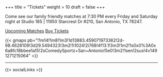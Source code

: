 +++
title = "Tickets"
weight = 10
draft = false
+++

Come see our family friendly matches at 7:30 PM every Friday and Saturday night at Studio 185 | 11950 Starcrest Dr #210, San Antonio, TX 78247.

<a href="//facebook.com/pg/ComedySportzSanAntonio/events/" class="button special">Upcoming Matches</a>    <a href="//cszsanantonio.vbotickets.com/event/ComedySportz_Main_Event/10273" class="button special">Buy Tickets</a>

{{< gmaps pb="!1m14!1m8!1m3!1d13883.459071973362!2d-98.4628109!3d29.5494323!3m2!1i1024!2i768!4f13.1!3m3!1m2!1s0x0%3A0x6a8fc18bbee1a15!2sComedySportz+San+Antonio!5e0!3m2!1sen!2sus!4v1491271215064" >}}

---

{{< socialLinks >}}
